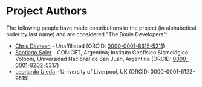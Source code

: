 # Project Authors

The following people have made contributions to the project (in alphabetical
order by last name) and are considered "The Boule Developers":

* [Chris Dinneen](https://github.com/dabiged) - Unaffiliated (ORCID: [0000-0001-8615-5211](https://orcid.org/0000-0001-8615-5211))
* [Santiago Soler](https://github.com/santisoler) - CONICET, Argentina; Instituto Geofísico Sismológico Volponi, Universidad Nacional de San Juan, Argentina (ORCID: [0000-0001-9202-5317](https://www.orcid.org/0000-0001-9202-5317))
* [Leonardo Uieda](https://github.com/leouieda) - University of Liverpool, UK (ORCID: 0000-0001-6123-9515)
